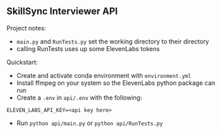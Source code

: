 ## SkillSync Interviewer API

Project notes:  
 - `main.py` and `RunTests.py` set the working directory to their directory  
 - calling RunTests uses up some ElevenLabs tokens  

Quickstart:  
 - Create and activate conda environment with `environment.yml`  
 - Install ffmpeg on your system so the ElevenLabs python package can run  
 - Create a `.env` in `api/.env` with the following:
~~~
ELEVEN_LABS_API_KEY=<api key here>
~~~
 - Run `python api/main.py` or `python api/RunTests.py`
